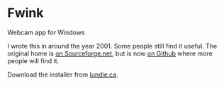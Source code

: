 Fwink
=====

Webcam app for Windows

I wrote this in around the year 2001. Some people still find it useful. The
original home is [on Sourceforge.net](https://sourceforge.net/p/fwink/code/),
but is now [on Github](https://github.com/clundie/fwink/) where more people
will find it.

Download the installer from [lundie.ca](https://www.lundie.ca/fwink/).
